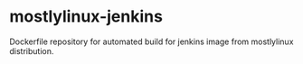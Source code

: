 # mostlylinux-jenkins
Dockerfile repository for automated build for jenkins image from mostlylinux distribution. 
